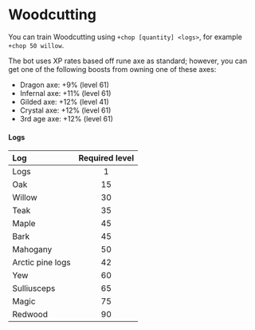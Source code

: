 # Woodcutting



You can train Woodcutting using `+chop [quantity] <logs>`, for example `+chop 50 willow`.

The bot uses XP rates based off rune axe as standard; however, you can get one of the following boosts from owning one of these axes:

* Dragon axe: +9% (level 61)
* Infernal axe: +11% (level 61)
* Gilded axe: +12% (level 41)
* Crystal axe: +12% (level 61)
* 3rd age axe: +12% (level 61)

#### Logs

| **Log** | **Required level** |
| :--- | :---: |
| Logs | 1 |
| Oak | 15 |
| Willow | 30 |
| Teak | 35 |
| Maple | 45 |
| Bark | 45 |
| Mahogany | 50 |
| Arctic pine logs | 42 |
| Yew | 60 |
| Sulliusceps | 65 |
| Magic | 75 |
| Redwood | 90 |

